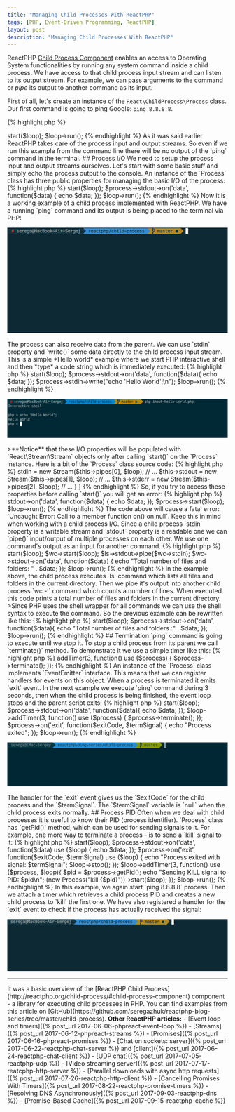 ```yaml
---
title: "Managing Child Processes With ReactPHP"
tags: [PHP, Event-Driven Programming, ReactPHP]
layout: post
description: "Managing Child Processes With ReactPHP"
---
```


ReactPHP [Child Process Component](http://reactphp.org/child-process/#child-process-component) enables an access to Operating System functionalities by running any system command inside a child process. We have access to that child process input stream and can listen to its output stream. For example, we can pass arguments to the command or *pipe* its output to another command as its input.

First of all, let's create an instance of the `React\ChildProcess\Process` class. Our first command is going to ping Google: `ping 8.8.8.8`. 

{% highlight php %}
<?php
use React\ChildProcess\Process;

$process = new Process('ping 8.8.8.8');
{% endhighlight %}

There are two basic operations you can perform on a process: you can start or terminate it. To start a process we need an instance of the [event loop]({% post_url 2017-06-06-phpreact-event-loop %}) to pass it to the `start()` method:

{% highlight php %}
<?php

use React\EventLoop\Factory;
use React\ChildProcess\Process;

$loop = Factory::create();
$process = new Process('ping 8.8.8.8');

$process->start($loop);
$loop->run();
{% endhighlight %}

As it was said earlier ReactPHP takes care of the process input and output streams. So even if we run this example from the command line there will be no output of the `ping` command in the terminal.

## Process I/O
We need to setup the process input and output streams ourselves. Let's start with some basic stuff and simply echo the process output to the console. An instance of the `Process` class has three public properties for managing the basic I/O of the process:

{% highlight php %}
<?php

namespace React\ChildProcess;

class Process extends EventEmitter
{
    public $stdin;
    public $stdout;
    public $stderr;

    // ...
}
{% endhighlight %}

Each of this properties is an instance of the `React\Stream\Stream` so we can use them as [ReactPHP streams]({% post_url 2017-06-12-phpreact-streams %}). For `stdout` we can listen for `data` event and `echo` it:

{% highlight php %}
<?php

use React\EventLoop\Factory;
use React\ChildProcess\Process;

$loop = Factory::create();
$process = new Process('ping 8.8.8.8');

$process->start($loop);
$process->stdout->on('data', function($data) {
    echo $data;
});
$loop->run();
{% endhighlight %}

Now it is a working example of a child process implemented with ReactPHP. We have a running `ping` command and its output is being placed to the terminal via PHP:

<p class="">
    <img src="/assets/images/posts/reactphp/child-process-ping.gif" alt="child-process-ping" class="">
</p>

The process can also receive data from the parent. We can use `stdin` property and `write()` some data directly to the child process input stream. This is a simple *Hello world* example where we start PHP interactive shell and then *type* a code string which is immediately executed:

{% highlight php %}
<?php

use React\EventLoop\Factory;
use React\ChildProcess\Process;

$loop = Factory::create();
$process = new Process('php -a');

$process->start($loop);
$process->stdout->on('data', function($data){
    echo $data;
});

$process->stdin->write("echo 'Hello World';\n");
$loop->run();
{% endhighlight %}

<p class="">
    <img src="/assets/images/posts/reactphp/child-process-input.png" alt="child-process-input" class="">
</p>

>**Notice** that these I/O properties will be populated with `React\Stream\Stream` objects only after calling `start()` on the `Process` instance.

Here is a bit of the `Process` class source code:

{% highlight php %}
<?php

namespace React\ChildProcess;

class Process extends EventEmitter
{
    public $stdin;
    public $stdout;
    public $stderr;

    // ...

    public function start(LoopInterface $loop, $interval = 0.1)
    {
        // ... 
        $this->stdin  = new Stream($this->pipes[0], $loop);
        // ...
        $this->stdout = new Stream($this->pipes[1], $loop);
        // ...
        $this->stderr = new Stream($this->pipes[2], $loop);
        // ...
    }
}
{% endhighlight %}

So, if you try to access these properties before calling `start()` you will get an error:

{% highlight php %}
<?php

use React\EventLoop\Factory;
use React\ChildProcess\Process;

$loop = Factory::create();
$process = new Process('ping 8.8.8.8');

// !!! stdout is not initialized here !!!
$process->stdout->on('data', function($data) {
    echo $data;
});

$process->start($loop);
$loop->run();
{% endhighlight %}

The code above will cause a fatal error: `Uncaught Error: Call to a member function on() on null`. Keep this in mind when working with a child process I/O.

Since a child process `stdin` property is a writable stream and `stdout` property is a readable one we can `pipe()` input/output of multiple processes on each other. We use one command's output as an input for another command. 

{% highlight php %}
<?php

use React\EventLoop\Factory;
use React\ChildProcess\Process;

$loop = Factory::create();
$ls = new Process('ls'); // list files in current directory
$wc = new Process('wc -l'); // counts number of lines

$ls->start($loop);
$wc->start($loop);

$ls->stdout->pipe($wc->stdin);

$wc->stdout->on('data', function($data) {
    echo "Total number of files and folders: " . $data;
});

$loop->run();
{% endhighlight %}

In the example above, the child process executes `ls` command which lists all files and folders in the current directory. Then we pipe it's output into another child process `wc -l` command which counts a number of lines. When executed this code prints a total number of files and folders in the current directory.

>Since PHP uses the shell wrapper for all commands we can use the shell syntax to execute the command. So the previous example can be rewritten like this:

{% highlight php %}
<?php

use React\EventLoop\Factory;
use React\ChildProcess\Process;

$loop = Factory::create();
$process = new Process('ls | wc -l');

$process->start($loop);

$process->stdout->on('data', function($data){
    echo "Total number of files and folders :" . $data;
});

$loop->run();

{% endhighlight %}

## Termination

`ping` command is going to execute until we stop it. To stop a child process from its parent we call `terminate()` method. To demonstrate it we use a simple timer like this:

{% highlight php %}
 <?php

 $loop->addTimer(3, function() use ($process) {
    $process->terminate();
});
{% endhighlight %} 

An instance of the `Process` class implements `EventEmitter` interface. This means that we can register handlers for events on this object. When a process is terminated it emits `exit` event. In the next example we execute `ping` command during 3 seconds, then when the child process is being finished, the event loop stops and the parent script exits:

{% highlight php %}
<?php

use React\EventLoop\Factory;
use React\ChildProcess\Process;

$loop = Factory::create();
$process = new Process('ping 8.8.8.8');

$process->start($loop);
$process->stdout->on('data', function($data){
    echo $data;
});

$loop->addTimer(3, function() use ($process) {
    $process->terminate();
});

$process->on('exit', function($exitCode, $termSignal) {
    echo "Process exited";
});

$loop->run();
{% endhighlight %}

<p class="">
    <img src="/assets/images/posts/reactphp/child-process-ping-with-timer.gif" alt="child-process-ping-with-timer" class="">
</p>

The handler for the `exit` event gives us the `$exitCode` for the child process and the `$termSignal`. The `$termSignal` variable is `null` when the child process exits normally.

## Process PID

Often when we deal with child processes it is useful to know their PID (process identifier). `Process` class has `getPid()` method, which can be used for sending signals to it. For example, one more way to terminate a process - is to send a `kill` signal to it:

{% highlight php %}
<?php

$loop = Factory::create();
$process = new Process('ping 8.8.8.8');

$process->start($loop);
$process->stdout->on('data', function($data) use ($loop) {
    echo $data;
});

$process->on('exit', function($exitCode, $termSignal) use ($loop) {
    echo "Process exited with signal: $termSignal";
    $loop->stop();
});

$loop->addTimer(3, function() use ($process, $loop){
    $pid = $process->getPid();
    echo "Sending KILL signal to PID: $pid\n";
    (new Process("kill {$pid}"))->start($loop);
});
$loop->run();

{% endhighlight %}

 In this example, we again start `ping 8.8.8.8` process. Then we attach a timer which retrieves a child process PID and creates a new child process to `kill` the first one. We have also registered a handler for the `exit` event to check if the process has actually received the signal:

<p class="">
    <img src="/assets/images/posts/reactphp/child-process-pid.gif" alt="child-process-pid" class="">
</p>

<hr>

It was a basic overview of the [ReactPHP Child Process](http://reactphp.org/child-process/#child-process-component) component - a library for executing child processes in PHP. You can find examples from this article on [GitHub](https://github.com/seregazhuk/reactphp-blog-series/tree/master/child-process).

<strong>Other ReactPHP articles:</strong>

- [Event loop and timers]({% post_url 2017-06-06-phpreact-event-loop %})
- [Streams]({% post_url 2017-06-12-phpreact-streams %})
- [Promises]({% post_url 2017-06-16-phpreact-promises %})
- [Chat on sockets: server]({% post_url 2017-06-22-reactphp-chat-server %}) and  [client]({% post_url 2017-06-24-reactphp-chat-client %})
- [UDP chat]({% post_url 2017-07-05-reactphp-udp %})
- [Video streaming server]({% post_url 2017-07-17-reatcphp-http-server %})
- [Parallel downloads with async http requests]({% post_url 2017-07-26-reactphp-http-client %})
- [Cancelling Promises With Timers]({% post_url 2017-08-22-reactphp-promise-timers %})
- [Resolving DNS Asynchronously]({% post_url 2017-09-03-reactphp-dns %})
- [Promise-Based Cache]({% post_url 2017-09-15-reactphp-cache %})


